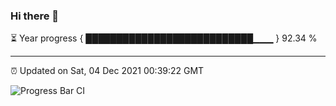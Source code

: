### Hi there 👋

⏳ Year progress { ███████████████████████████▁▁▁ } 92.34 %

---

⏰ Updated on Sat, 04 Dec 2021 00:39:22 GMT

![Progress Bar CI](https://github.com/liununu/liununu/workflows/Progress%20Bar%20CI/badge.svg)
